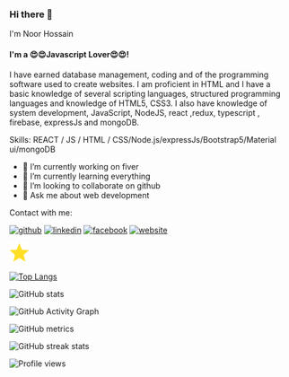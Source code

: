 ### Hi there 👋

I'm Noor Hossain
#### I'm a 😍😍Javascript Lover😍😍!
I have earned database management, coding and of the programming software used to create websites. I am proficient in HTML and I have a basic knowledge of several scripting languages, structured programming languages and knowledge of HTML5, CSS3. I also have knowledge of system development, JavaScript, NodeJS, react ,redux, typescript , firebase, expressJs and mongoDB.

Skills: REACT / JS / HTML / CSS/Node.js/expressJs/Bootstrap5/Material ui/mongoDB

- 🔭 I’m currently working on fiver 
- 🌱 I’m currently learning everything 
- 👯 I’m looking to collaborate on github 
- 💬 Ask me about web development 

Contact with me:


[<img src='https://cdn.jsdelivr.net/npm/simple-icons@3.0.1/icons/github.svg' alt='github' height='30'>](https://github.com/noorhossain809)  [<img src='https://cdn.jsdelivr.net/npm/simple-icons@3.0.1/icons/linkedin.svg' alt='linkedin' height='30' backgroundColor='blue'>](https://www.linkedin.com/in/https://www.linkedin.com/in/noor-hossain-172175211//)  [<img src='https://cdn.jsdelivr.net/npm/simple-icons@3.0.1/icons/facebook.svg' alt='facebook' height='30'>](https://www.facebook.com/https://www.facebook.com/noor.hosain.3745)  [<img src='https://cdn.jsdelivr.net/npm/simple-icons@3.0.1/icons/icloud.svg' alt='website' height='30'>](https://my-portfolio-project-fdafe.web.app/)  

<a href='https://stars.github.com/'><img src='https://raw.githubusercontent.com/acervenky/animated-github-badges/master/assets/starbadge.gif' width='35' height='35'></a> 



[![Top Langs](https://github-readme-stats.vercel.app/api/top-langs/?username=noorhossain809)](https://github.com/anuraghazra/github-readme-stats)

![GitHub stats](https://github-readme-stats.vercel.app/api?username=noorhossain809&show_icons=true&count_private=true)  

![GitHub Activity Graph](https://activity-graph.herokuapp.com/graph?username=noorhossain809)  

![GitHub metrics](https://metrics.lecoq.io/noorhossain809)  

![GitHub streak stats](https://github-readme-streak-stats.herokuapp.com/?user=noorhossain809)  

![Profile views](https://gpvc.arturio.dev/noorhossain809)  
